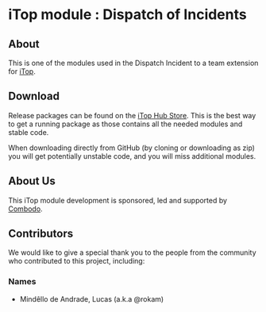 # iTop module : Dispatch of Incidents

## About

This is one of the modules used in the Dispatch Incident to a team extension for [iTop](https://github.com/Combodo/iTop).


## Download

Release packages can be found on the [iTop Hub Store](https://store.itophub.io/en_US/taxons/all-extensions). This is the best way to get
 a running package as those contains all the needed modules and stable code.

When downloading directly from GitHub (by cloning or downloading as zip) you will get potentially unstable code, and you will miss
 additional modules.


## About Us

This iTop module development is sponsored, led and supported by [Combodo](https://www.combodo.com).

## Contributors

We would like to give a special thank you to the people from the community who contributed to this project, including:

### Names
 - Mindêllo de Andrade, Lucas (a.k.a @rokam)
